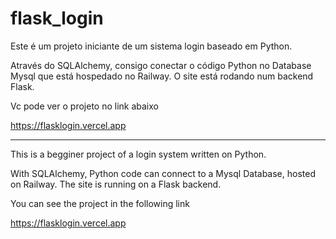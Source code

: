 # flask_login

Este é um projeto iniciante de um sistema login baseado em Python.

Através do SQLAlchemy, consigo conectar o código Python no Database Mysql que está hospedado no Railway. O site está rodando num 
backend Flask.

Vc pode ver o projeto no link abaixo

https://flasklogin.vercel.app

<hr>

This is a begginer project of a login system written on Python.

With SQLAlchemy, Python code can connect to a Mysql Database, hosted on Railway. The site is running on a Flask backend.

You can see the project in the following link

https://flasklogin.vercel.app

